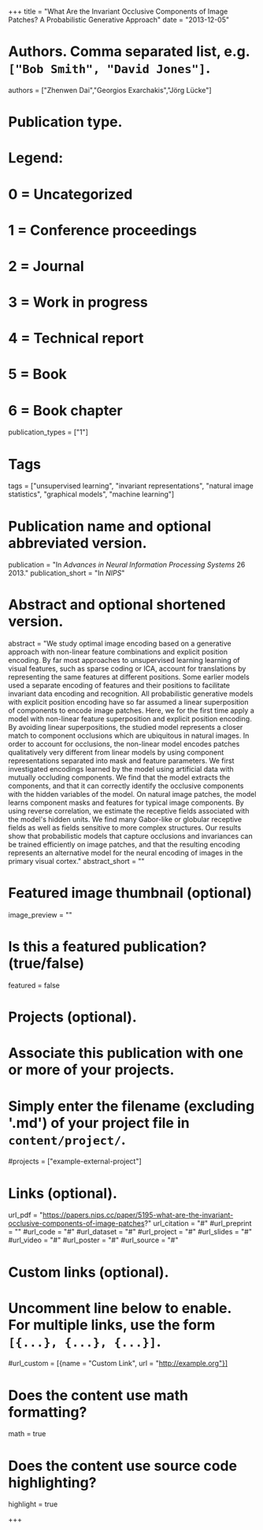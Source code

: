 +++
title = "What Are the Invariant Occlusive Components of Image Patches? A Probabilistic Generative Approach"
date = "2013-12-05"

# Authors. Comma separated list, e.g. `["Bob Smith", "David Jones"]`.
authors = ["Zhenwen Dai","Georgios Exarchakis","Jörg Lücke"]

# Publication type.
# Legend:
# 0 = Uncategorized
# 1 = Conference proceedings
# 2 = Journal
# 3 = Work in progress
# 4 = Technical report
# 5 = Book
# 6 = Book chapter
publication_types = ["1"]

# Tags
tags = ["unsupervised learning", "invariant representations", "natural image statistics", "graphical models", "machine learning"]

# Publication name and optional abbreviated version.
publication = "In  *Advances in Neural Information Processing Systems* 26 2013."
publication_short = "In *NIPS*"

# Abstract and optional shortened version.
abstract = "We study optimal image encoding based on a generative approach with non-linear feature combinations and explicit position encoding. By far most approaches to unsupervised learning learning of visual features, such as sparse coding or ICA, account for translations by representing the same features at different positions. Some earlier models used a separate encoding of features and their positions to facilitate invariant data encoding and recognition. All probabilistic generative models with explicit position encoding have so far assumed a linear superposition of components to encode image patches. Here, we for the first time apply a model with non-linear feature superposition and explicit position encoding. By avoiding linear superpositions, the studied model represents a closer match to component occlusions which are ubiquitous in natural images. In order to account for occlusions, the non-linear model encodes patches qualitatively very different from linear models by using component representations separated into mask and feature parameters. We first investigated encodings learned by the model using artificial data with mutually occluding components. We find that the model extracts the components, and that it can correctly identify the occlusive components with the hidden variables of the model. On natural image patches, the model learns component masks and features for typical image components. By using reverse correlation, we estimate the receptive fields associated with the model's hidden units. We find many Gabor-like or globular receptive fields as well as fields sensitive to more complex structures. Our results show that probabilistic models that capture occlusions and invariances can be trained efficiently on image patches, and that the resulting encoding represents an alternative model for the neural encoding of images in the primary visual cortex."
abstract_short = ""

# Featured image thumbnail (optional)
image_preview = ""

# Is this a featured publication? (true/false)
featured = false

# Projects (optional).
#   Associate this publication with one or more of your projects.
#   Simply enter the filename (excluding '.md') of your project file in `content/project/`.
#projects = ["example-external-project"]

# Links (optional).
url_pdf = "https://papers.nips.cc/paper/5195-what-are-the-invariant-occlusive-components-of-image-patches?"
url_citation = "#"
#url_preprint = ""
#url_code = "#"
#url_dataset = "#"
#url_project = "#"
#url_slides = "#"
#url_video = "#"
#url_poster = "#"
#url_source = "#"

# Custom links (optional).
#   Uncomment line below to enable. For multiple links, use the form `[{...}, {...}, {...}]`.
#url_custom = [{name = "Custom Link", url = "http://example.org"}]

# Does the content use math formatting?
math = true

# Does the content use source code highlighting?
highlight = true

+++

<!-- More detail can easily be written here using *Markdown* and $\rm \LaTeX$ math code. -->
